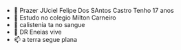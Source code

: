 - 👋 Prazer JUciel Felipe Dos SAntos Castro Tenho 17 anos 
- 👀 Estudo no colegio Milton Carneiro
- 🌱 calistenia ta no sangue
- 💞️ DR Eneias vive
- 📫 a terra segue plana

<!---
JucielCastro2/JucielCastro2 is a ✨ special ✨ repository because its `README.md` (this file) appears on your GitHub profile.
You can click the Preview link to take a look at your changes.
--->
